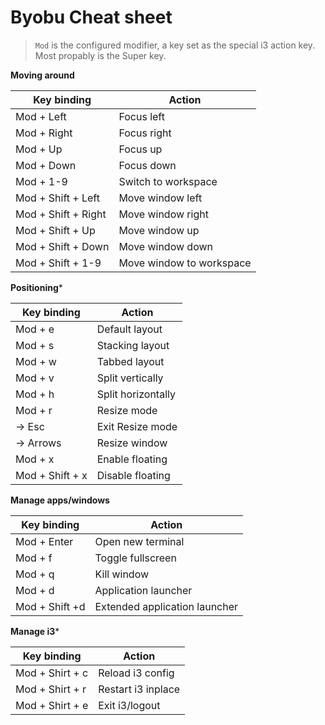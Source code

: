 # Byobu Cheat sheet

> `Mod` is the configured modifier, a key set as the special i3 action key. Most propably is the Super key.

**Moving around**

|Key binding    |Action             |
|---------------|-------------------|
|Mod + Left		|Focus left			|
|Mod + Right	|Focus right		|
|Mod + Up		|Focus up			|
|Mod + Down		|Focus down			|
|Mod + 1-9		|Switch to workspace|
|Mod + Shift + Left	|Move window left	|
|Mod + Shift + Right|Move window right	|
|Mod + Shift + Up	|Move window up		|
|Mod + Shift + Down	|Move window down	|
|Mod + Shift + 1-9	|Move window to workspace|

**Positioning***

|Key binding    |Action             |
|---------------|-------------------|
|Mod + e 		|Default layout		|
|Mod + s 		|Stacking layout	|
|Mod + w 		|Tabbed layout		|
|Mod + v 		|Split vertically	|
|Mod + h 		|Split horizontally	|
|Mod + r 		|Resize mode		|
| -> Esc		|Exit Resize mode	|
| -> Arrows		|Resize window		|
|Mod + x 		|Enable floating	|
|Mod + Shift + x|Disable floating	|

**Manage apps/windows**

|Key binding    |Action             |
|---------------|-------------------|
|Mod + Enter	|Open new terminal	|
|Mod + f		|Toggle fullscreen	|
|Mod + q		|Kill window 		|
|Mod + d		|Application launcher|
|Mod + Shift +d	|Extended application launcher|

**Manage i3***

|Key binding    |Action             |
|---------------|-------------------|
|Mod + Shirt + c|Reload i3 config	|
|Mod + Shirt + r|Restart i3 inplace	|
|Mod + Shirt + e|Exit i3/logout		|